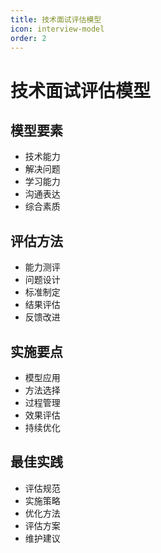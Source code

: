```yaml
---
title: 技术面试评估模型
icon: interview-model
order: 2
---
```


# 技术面试评估模型

## 模型要素
- 技术能力
- 解决问题
- 学习能力
- 沟通表达
- 综合素质

## 评估方法
- 能力测评
- 问题设计
- 标准制定
- 结果评估
- 反馈改进

## 实施要点
- 模型应用
- 方法选择
- 过程管理
- 效果评估
- 持续优化

## 最佳实践
- 评估规范
- 实施策略
- 优化方法
- 评估方案
- 维护建议
